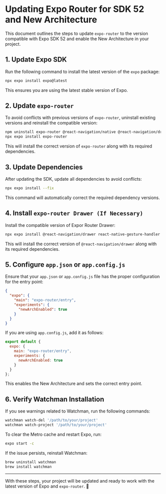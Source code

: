 # Updating Expo Router for SDK 52 and New Architecture

This document outlines the steps to update `expo-router` to the version compatible with Expo SDK 52 and enable the New Architecture in your project.

## 1. Update Expo SDK
Run the following command to install the latest version of the `expo` package:

```bash
npx expo install expo@latest
```

This ensures you are using the latest stable version of Expo.

## 2. Update `expo-router`
To avoid conflicts with previous versions of `expo-router`, uninstall existing versions and reinstall the compatible version:

```bash
npm uninstall expo-router @react-navigation/native @react-navigation/drawer
npx expo install expo-router
```

This will install the correct version of `expo-router` along with its required dependencies.

## 3. Update Dependencies
After updating the SDK, update all dependencies to avoid conflicts:

```bash
npx expo install --fix
```

This command will automatically correct the required dependency versions.

## 4. Install `expo-router Drawer (If Necessary)`
Install the compatible version of Expor Router Drawer:

```bash
npx expo install @react-navigation/drawer react-native-gesture-handler react-native-reanimated
```

This will install the correct version of `@react-navigation/drawer` along with its required dependencies.

## 5. Configure `app.json` or `app.config.js`
Ensure that your `app.json` or `app.config.js` file has the proper configuration for the entry point:

```json
{
  "expo": {
    "main": "expo-router/entry",
    "experiments": {
      "newArchEnabled": true
    }
  }
}
```

If you are using `app.config.js`, add it as follows:

```js
export default {
  expo: {
    main: "expo-router/entry",
    experiments: {
      newArchEnabled: true
    }
  }
};
```

This enables the New Architecture and sets the correct entry point.

## 6. Verify Watchman Installation
If you see warnings related to Watchman, run the following commands:

```bash
watchman watch-del '/path/to/your/project'
watchman watch-project '/path/to/your/project'
```

To clear the Metro cache and restart Expo, run:

```bash
expo start -c
```

If the issue persists, reinstall Watchman:

```bash
brew uninstall watchman
brew install watchman
```

---

With these steps, your project will be updated and ready to work with the latest version of Expo and `expo-router`. 🚀


